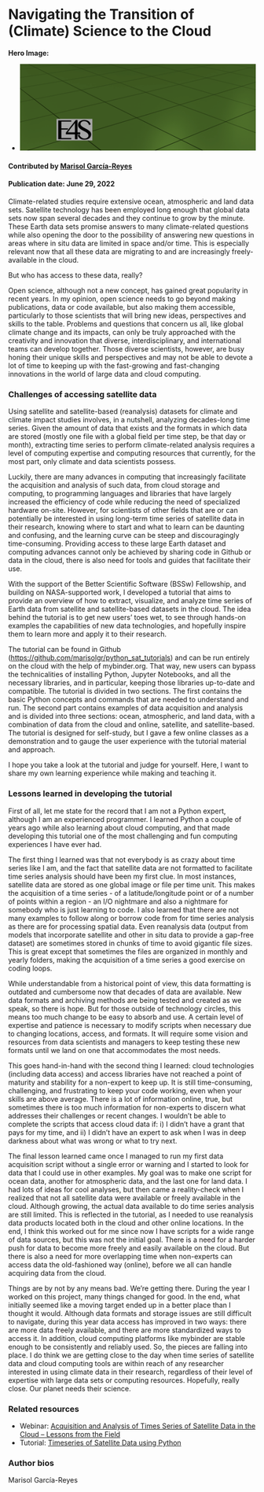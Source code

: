 # Navigating the Transition of (Climate) Science to the Cloud

**Hero Image:**

- <img src='../../images/Blog_2206_AE4s_A.png' />

#### Contributed by [Marisol García-Reyes](https://github.com/marisolgr)

#### Publication date: June 29, 2022

Climate-related studies require extensive ocean, atmospheric and land data sets. Satellite technology has been employed long enough that global data sets now span several decades and they continue to grow by the minute. These Earth data sets promise answers to many climate-related questions while also opening the door to the possibility of answering new questions in areas where in situ data are limited in space and/or time. This is especially relevant now that all these data are migrating to and are increasingly freely-available in the cloud.

But who has access to these data, really?

Open science, although not a new concept, has gained great popularity in recent years. In my opinion, open science needs to go beyond making publications, data or code available, but also making them accessible, particularly to those scientists that will bring new ideas, perspectives and skills to the table. Problems and questions that concern us all, like global climate change and its impacts, can only be truly approached with the creativity and innovation that diverse, interdisciplinary, and international teams can develop together. Those diverse scientists, however, are busy honing their unique skills and perspectives and may not be able to devote a lot of time to keeping up with the fast-growing and fast-changing innovations in the world of large data and cloud computing.

### Challenges of accessing satellite data

Using satellite and satellite-based (reanalysis) datasets for climate and climate impact studies involves, in a nutshell, analyzing decades-long time series. Given the amount of data that exists and the formats in which data are stored (mostly one file with a global field per time step, be that day or month), extracting time series to perform climate-related analysis requires a level of computing expertise and computing resources that currently, for the most part, only climate and data scientists possess.

Luckily, there are many advances in computing that increasingly facilitate the acquisition and analysis of such data, from cloud storage and computing, to programming languages and libraries that have largely increased the efficiency of code while reducing the need of specialized hardware on-site. However, for scientists of other fields that are or can potentially be interested in using long-term time series of satellite data in their research, knowing where to start and what to learn can be daunting and confusing, and the learning curve can be steep and discouragingly time-consuming. Providing access to these large Earth dataset and computing advances cannot only be achieved by sharing code in Github or data in the cloud, there is also need for tools and guides that facilitate their use.

With the support of the Better Scientific Software (BSSw) Fellowship, and building on NASA-supported work, I developed a tutorial that aims to provide an overview of how to extract, visualize, and analyze time series of Earth data from satellite and satellite-based datasets in the cloud. The idea behind the tutorial is to get new users’ toes wet, to see through hands-on examples the capabilities of new data technologies, and hopefully inspire them to learn more and apply it to their research.

The tutorial can be found in Github (<https://github.com/marisolgr/python_sat_tutorials>) and can be run entirely on the cloud with the help of mybinder.org. That way, new users can bypass the technicalities of installing Python, Jupyter Notebooks, and all the necessary libraries, and in particular, keeping those libraries up-to-date and compatible. The tutorial is divided in two sections. The first contains the basic Python concepts and commands that are needed to understand and run. The second part contains examples of data acquisition and analysis and is divided into three sections: ocean, atmospheric, and land data, with a combination of data from the cloud and online, satellite, and satellite-based. The tutorial is designed for self-study, but I gave a few online classes as a demonstration and to gauge the user experience with the tutorial material and approach.

I hope you take a look at the tutorial and judge for yourself. Here, I want to share my own learning experience while making and teaching it.

### Lessons learned in developing the tutorial

First of all, let me state for the record that I am not a Python expert, although I am an experienced programmer. I learned Python a couple of years ago while also learning about cloud computing, and that made developing this tutorial one of the most challenging and fun computing experiences I have ever had.

The first thing I learned was that not everybody is as crazy about time series like I am, and the fact that satellite data are not formatted to facilitate time series analysis should have been my first clue. In most instances, satellite data are stored as one global image or file per time unit. This makes the acquisition of a time series - of a latitude/longitude point or of a number of points within a region - an I/O nightmare and also a nightmare for somebody who is just learning to code. I also learned that there are not many examples to follow along or borrow code from for time series analysis as there are for processing spatial data. Even reanalysis data (output from models that incorporate satellite and other in situ data to provide a gap-free dataset) are sometimes stored in chunks of time to avoid gigantic file sizes. This is great except that sometimes the files are organized in monthly and yearly folders, making the acquisition of a time series a good exercise on coding loops.

While understandable from a historical point of view, this data formatting is outdated and cumbersome now that decades of data are available. New data formats and archiving methods are being tested and created as we speak, so there is hope. But for those outside of technology circles, this means too much change to be easy to absorb and use. A certain level of expertise and patience is necessary to modify scripts when necessary due to changing locations, access, and formats. It will require some vision and resources from data scientists and managers to keep testing these new formats until we land on one that accommodates the most needs.

This goes hand-in-hand with the second thing I learned: cloud technologies (including data access) and access libraries have not reached a point of maturity and stability for a non-expert to keep up. It is still time-consuming, challenging, and frustrating to keep your code working, even when your skills are above average. There is a lot of information online, true, but sometimes there is too much information for non-experts to discern what addresses their challenges or recent changes. I wouldn’t be able to complete the scripts that access cloud data if: i) I didn’t have a grant that pays for my time, and ii) I didn’t have an expert to ask when I was in deep darkness about what was wrong or what to try next.

The final lesson learned came once I managed to run my first data acquisition script without a single error or warning and I started to look for data that I could use in other examples. My goal was to make one script for ocean data, another for atmospheric data, and the last one for land data. I had lots of ideas for cool analyses, but then came a reality-check when I realized that not all satellite data were available or freely available in the cloud. Although growing, the actual data available to do time series analysis are still limited. This is reflected in the tutorial, as I needed to use reanalysis data products located both in the cloud and other online locations. In the end, I think this worked out for me since now I have scripts for a wide range of data sources, but this was not the initial goal. There is a need for a harder push for data to become more freely and easily available on the cloud. But there is also a need for more overlapping time when non-experts can access data the old-fashioned way (online), before we all can handle acquiring data from the cloud.

Things are by not by any means bad. We’re getting there. During the year I worked on this project, many things changed for good. In the end, what initially seemed like a moving target ended up in a better place than I thought it would. Although data formats and storage issues are still difficult to navigate, during this year data access has improved in two ways: there are more data freely available, and there are more standardized ways to access it. In addition, cloud computing platforms like mybinder are stable enough to be consistently and reliably used. So, the pieces are falling into place. I do think we are getting close to the day when time series of satellite data and cloud computing tools are within reach of any researcher interested in using climate data in their research, regardless of their level of expertise with large data sets or computing resources. Hopefully, really close. Our planet needs their science.

### Related resources
* Webinar: [Acquisition and Analysis of Times Series of Satellite Data in the Cloud – Lessons from the Field](https://ideas-productivity.org/events/hpc-best-practices-webinars/#webinar063)
* Tutorial: [Timeseries of Satellite Data using Python](https://github.com/marisolgr/python_sat_tutorials)

### Author bios

Marisol García-Reyes

<!---
Publish: yes
Pinned: no
Topics: requirements, design, online learning
--->
